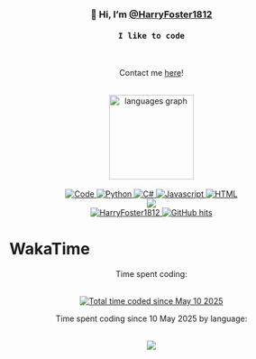 <h3 align="center"> 👋 Hi, I’m <a href="https://www.harryfoster.tech/">@HarryFoster1812</a></h3>

<h4 align="center"><samp> I like to code </samp></h4>
<br>
<p align="center">Contact me <a href = "mailto: harrywfoster10@gmail.com">here</a>!</p>

<p align="center">
   <br>
   
   <img src="https://github-readme-stats.vercel.app/api/top-langs?username=HarryFoster1812&locale=en&hide_title=false&layout=compact&card_width=320&&size_weight=0.3&count_weight=0.7&theme=dark&hide_border=false" height="150" alt="languages graph"/>
   
   <br>
   <br>
   
   <a href="https://github.com/HarryFoster1812?tab=repositories" target="_blank">
      <img alt="Code" src="https://img.shields.io/badge/-code-000000?style=flat-square&logo=Plex&logoColor=white"/>
   </a>
   
   <a href="https://github.com/HarryFoster1812?tab=repositories&language=python" target="_blank">
      <img alt="Python" src="https://img.shields.io/badge/-Python-3572A5?style=flat-square&logo=Python&logoColor=white"/>
   </a>
   
   <a href="https://github.com/HarryFoster1812?tab=repositories&q=&type=&language=c%23" target="_blank">
      <img alt="C#" src="https://img.shields.io/badge/-C%20Sharp-0088CC?logo=C-Sharp&style=flat-square"/>
   </a>
   
   <a href="https://github.com/HarryFoster1812?tab=repositories&language=javascript" target="_blank">
      <img alt="Javascript" src="https://img.shields.io/badge/-Javascript-f1e05a?style=flat-square&logo=Javascript&logoColor=white"/>
   </a>
   
   <a href="https://github.com/HarryFoster1812?tab=repositories&language=html" target="_blank">
      <img alt="HTML" src="https://img.shields.io/badge/-HTML-E34F26?style=flat-square&logo=HTML5&logoColor=white"/>
   </a>
   
   <br>   
   
   <img src="https://github-readme-stats.vercel.app/api?username=HarryFoster1812&show_icons=true&hide_border=true&title_color=5391FE&theme=dark&icon_color=000000&text_color=555"/>
   
   <br>
   
   <a href="https://github.com/HarryFoster1812" target="_blank">
     <img alt="HarryFoster1812" src="https://badges.pufler.dev/visits/HarryFoster1812/HarryFoster1812?logo=GitHub&label=visits&color=success&logoColor=white&style=flat-square"/>
   </a>

   <a href="https://www.youtube.com/watch?v=dQw4w9WgXcQ" target="_blank">
     <img alt="GitHub hits" src="https://img.shields.io/github/last-commit/HarryFoster1812/HarryFoster1812?label=profile%20updated&style=flat-square"/>
   </a>
</p>

# WakaTime

<div align="center">
   <p>Time spent coding:</p>
   <br>
   <a href="https://wakatime.com/@a7829566-b8e6-4243-802c-35c849a6a3dc">
      <img src="https://wakatime.com/badge/user/a7829566-b8e6-4243-802c-35c849a6a3dc.svg" alt="Total time coded since May 10 2025" />
   </a>
   <p>Time spent coding since 10 May 2025 by language:</p>
   <br>
   <img src="https://github-readme-stats.vercel.app/api/wakatime?username=a7829566-b8e6-4243-802c-35c849a6a3dc&theme=dark"/>
</div>


